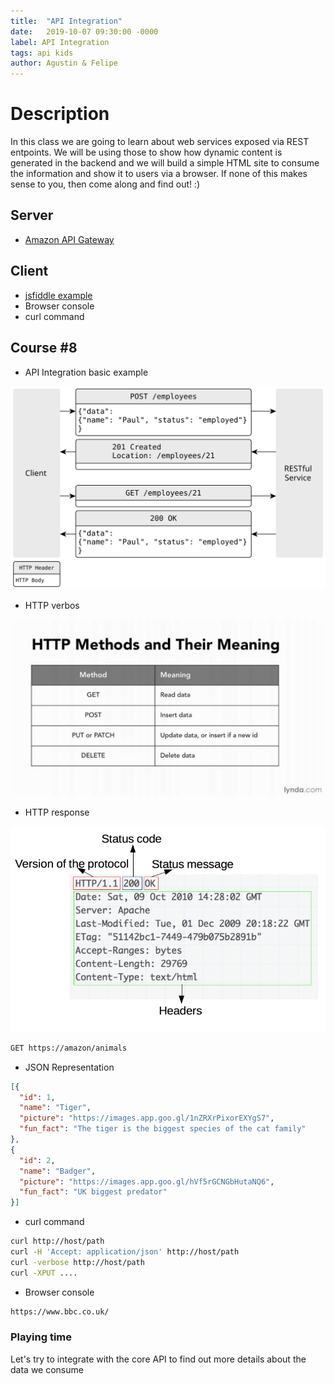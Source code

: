 ```yaml
---
title:  "API Integration"
date:   2019-10-07 09:30:00 -0000
label: API Integration
tags: api kids
author: Agustin & Felipe
---
```


# Description

In this class we are going to learn about web services exposed via REST entpoints. We will be using those to show how dynamic content is generated in the backend and we will build a simple HTML site to consume the information and show it to users via a browser.
If none of this makes sense to you, then come along and find out! :)


## Server

*   [Amazon API Gateway](https://aws.amazon.com/api-gateway/ "API gateway")

## Client

*   [jsfiddle example](https://jsfiddle.net/fieder/ "Template")
*    Browser console
*    curl command	


## Course #8

* API Integration basic example

![](/course-5/POST-for-Creation.svg)

* HTTP verbos

![](/course-5/HTTP-Verbs.jpg)

* HTTP response 

![](/course-5/HTTP-Response.png)

```sh
GET https://amazon/animals
```
* JSON Representation

```json
[{
  "id": 1,
  "name": "Tiger",
  "picture": "https://images.app.goo.gl/1nZRXrPixorEXYgS7",
  "fun_fact": "The tiger is the biggest species of the cat family"
},
{
  "id": 2,
  "name": "Badger",
  "picture": "https://images.app.goo.gl/hVf5rGCNGbHutaNQ6",
  "fun_fact": "UK biggest predator"
}]


```

* curl command

```sh
curl http://host/path
curl -H 'Accept: application/json' http://host/path
curl -verbose http://host/path
curl -XPUT ....

```

* Browser console

```sh
https://www.bbc.co.uk/

```

### Playing time

Let's try to integrate with the core API to find out more details about the data we consume
